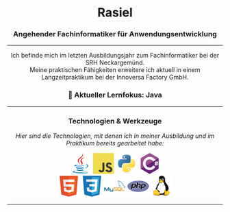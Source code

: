 <div align="center">

# Rasiel

### Angehender Fachinformatiker für Anwendungsentwicklung

</div>

---

<p align="center">
  Ich befinde mich im letzten Ausbildungsjahr zum Fachinformatiker bei der SRH Neckargemünd. <br>
  Meine praktischen Fähigkeiten erweitere ich aktuell in einem Langzeitpraktikum bei der Innoversa Factory GmbH.
</p>

<h3 align="center">🌱 Aktueller Lernfokus: Java</h3>

---

<h3 align="center">Technologien & Werkzeuge</h3>

<p align="center">
  <em>Hier sind die Technologien, mit denen ich in meiner Ausbildung und im Praktikum bereits gearbeitet habe:</em>
</p>

<p align="center">
  <img src="https://raw.githubusercontent.com/devicons/devicon/master/icons/java/java-original.svg" alt="Java" width="50" height="50"/>
  <img src="https://raw.githubusercontent.com/devicons/devicon/master/icons/javascript/javascript-original.svg" alt="JavaScript" width="50" height="50"/>
  <img src="https://raw.githubusercontent.com/devicons/devicon/master/icons/python/python-original.svg" alt="Python" width="50" height="50"/>
  <img src="https://raw.githubusercontent.com/devicons/devicon/master/icons/csharp/csharp-original.svg" alt="C#" width="50" height="50"/>
  <br>
  <img src="https://raw.githubusercontent.com/devicons/devicon/master/icons/html5/html5-original.svg" alt="HTML5" width="50" height="50"/>
  <img src="https://raw.githubusercontent.com/devicons/devicon/master/icons/css3/css3-original.svg" alt="CSS3" width="50" height="50"/>
  <img src="https://raw.githubusercontent.com/devicons/devicon/master/icons/mysql/mysql-original-wordmark.svg" alt="MySQL" width="50" height="50"/>
  <img src="https://raw.githubusercontent.com/devicons/devicon/master/icons/php/php-original.svg" alt="PHP" width="50" height="50"/>
  <img src="https://raw.githubusercontent.com/devicons/devicon/master/icons/linux/linux-original.svg" alt="Linux" width="50" height="50"/>
</p>

---

